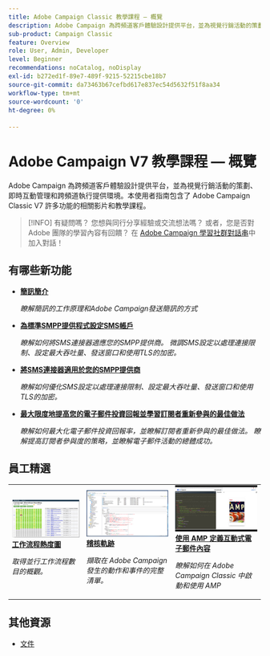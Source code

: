 ```yaml
---
title: Adobe Campaign Classic 教學課程 — 概覽
description: Adobe Campaign 為跨頻道客戶體驗設計提供平台，並為視覺行銷活動的策劃、即時互動管理和跨頻道執行提供環境。本使用手冊包含了 Adobe Campaign Standard 許多功能的相關影片和教學課程。
sub-product: Campaign Classic
feature: Overview
role: User, Admin, Developer
level: Beginner
recommendations: noCatalog, noDisplay
exl-id: b272ed1f-89e7-489f-9215-52215cbe18b7
source-git-commit: da73463b67cefbd617e837ec54d5632f51f8aa34
workflow-type: tm+mt
source-wordcount: '0'
ht-degree: 0%

---
```


# Adobe Campaign V7 教學課程 — 概覽

Adobe Campaign 為跨頻道客戶體驗設計提供平台，並為視覺行銷活動的策劃、即時互動管理和跨頻道執行提供環境。本使用者指南包含了 Adobe Campaign Classic V7 許多功能的相關影片和教學課程。

>[!INFO]
> 有疑問嗎？ 您想與同行分享經驗或交流想法嗎？ 或者，您是否對 Adobe 團隊的學習內容有回饋？ 在 [Adobe Campaign 學習社群對話串](https://experienceleaguecommunities.adobe.com:443/t5/adobe-campaign-classic/join-the-discussion-on-adobe-campaign-learning/td-p/419096?lang=zh-Hant)中加入對話！

## 有哪些新功能

* **[簡訊簡介](https://experienceleague.adobe.com/docs/campaign-learn/set-up-sms-for-adobe-campaign/introduction-to-sms.html)**

   *瞭解簡訊的工作原理和Adobe Campaign發送簡訊的方式*

* **[為標準SMPP提供程式設定SMS帳戶](https://experienceleague.adobe.com/docs/campaign-learn/set-up-sms-for-adobe-campaign/set-up-account-for-standard-smpp-provider.html)**

   *瞭解如何將SMS連接器適應您的SMPP提供商。 微調SMS設定以處理連接限制、設定最大吞吐量、發送窗口和使用TLS的加密。*

* **[將SMS連接器適用於您的SMPP提供商](https://experienceleague.adobe.com/docs/campaign-learn/set-up-sms-for-adobe-campaign/adapt-sms-connector-to-smpp-provider.html)**

   *瞭解如何優化SMS設定以處理連接限制、設定最大吞吐量、發送窗口和使用TLS的加密。*

* **[最大限度地提高您的電子郵件投資回報並學習訂閱者重新參與的最佳做法](https://experienceleague.adobe.com/docs/campaign-learn/tutorials/strategy/campaign-maximize-email-best-practices.html)**

   *瞭解如何最大化電子郵件投資回報率，並瞭解訂閱者重新參與的最佳做法。 瞭解提高訂閱者參與度的策略，並瞭解電子郵件活動的總體成功。*

## 員工精選

<table>
<tr>
  <td>
    <a href="./monitoring-campaign-classic/workflow-heatmap.md">
      <img alt="工作流程熱度圖（影片）" src="./assets/workflow-heatmap.png"/>
    </a>
    <div>
      <a href="./monitoring-campaign-classic/workflow-heatmap.md">
    <strong>工作流程熱度圖</strong>
    </a>
    </div>
    <p>
    <em>取得並行工作流程數目的概觀。</em>
    <p>
  </td>
   <td>
    <a href="./monitoring-campaign-classic/audit-trail.md">
      <img alt="稽核軌跡（影片）" src="./assets/acc-audit-trail-thumb.png" />
    </a>
    <div>
      <a href="./monitoring-campaign-classic/audit-trail.md">
    <strong>稽核軌跡</strong>
    </a>
    </div> 
    <p>
    <em>擷取在 Adobe Campaign 發生的動作和事件的完整清單。</em>
    <p>
  </td>
  <td>
    <a href="./sending-messages/email-channel/defining-interactive-email-content-with-amp.md">
      <img alt="使用 AMP 定義互動式電子郵件內容（影片）" src="./assets/29940.png" />
    </a>
    <div>
      <a href="./sending-messages/email-channel/defining-interactive-email-content-with-amp.md">
    <strong>使用 AMP 定義互動式電子郵件內容</strong>
    </a>
    </div>
    <p>
    <em>瞭解如何在 Adobe Campaign Classic 中啟動和使用 AMP </em>
    <p>
  </td>
</tr>
</table>

## 其他資源

* [文件](https://experienceleague.adobe.com/docs/campaign-classic/using/getting-started/starting-with-adobe-campaign/about-adobe-campaign-classic.html?lang=zh-Hant)
